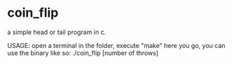 # coin_flip
a simple head or tail program in c.

USAGE:
open a terminal in the folder,
execute "make"
here you go, you can use the binary like so:
./coin_flip [number of throws]